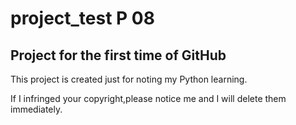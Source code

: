 # project_test P 08
## Project for the first time of GitHub

This project is created just for noting my Python learning.

If I infringed your copyright,please notice me and I will delete them immediately.
